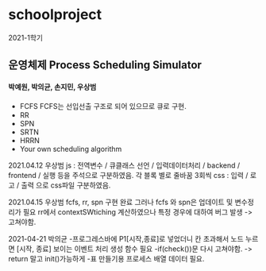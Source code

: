 # schoolproject

2021-1학기
## 운영체제 Process Scheduling Simulator
#### 박예원, 박의균, 손지민, 우상범

- FCFS
    FCFS는 선입선출 구조로 되어 있으므로 큐로 구현.
- RR
- SPN
- SRTN
- HRRN
- Your own scheduling algorithm


2021.04.12 우상범
js : 전역변수 / 큐클래스 선언 / 입력데이터처리 / backend / frontend / 실행 등을 주석으로 구분하였음.
각 블록 별로 줄바꿈 3회씩
css : 입력 / 로고 / 출력 으로 css파일 구분하였음.

2021.04.15 우상범
fcfs, rr, spn 구현 완료
그러나 fcfs 와 spn은 업데이트 및 변수정리가 필요
rr에서 contextSWtiching 계산하였으나 특정 경우에 대하여 버그 발생 -> 고쳐야함.

2021-04-21 박의균
-프로그레스바에 P1[시작,종료]로 넣었더니 칸 초과해서 노드 누르면 [시작, 종료] 보이는 이벤트 처리 생성 함수 필요
-if(check())문 다시 고쳐야함. -> return 말고 init()가능하게
-표 만들기용 프로세스 배열 데이터 필요.
